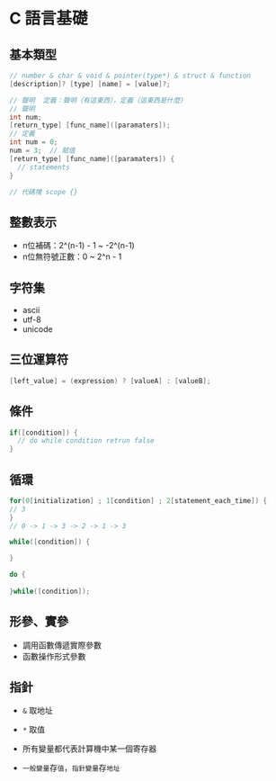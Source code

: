 # C 語言基礎

## 基本類型
```c
// number & char & void & pointer(type*) & struct & function
[description]? [type] [name] = [value]?;

// 聲明  定義：聲明（有這東西），定義（這東西是什麼）
// 聲明
int num;
[return_type] [func_name]([paramaters]);
// 定義
int num = 0;
num = 3;  // 賦值
[return_type] [func_name]([paramaters]) {
  // statements
}

// 代碼塊 scope {}
```

## 整數表示
- n位補碼：2^(n-1) - 1 ~ -2^(n-1)
- n位無符號正數：0 ~ 2^n - 1

## 字符集
- ascii
- utf-8
- unicode

## 三位運算符
```c
[left_value] = (expression) ? [valueA] : [valueB];
```

## 條件
```c
if([condition]) {
  // do while condition retrun false
}
```

## 循環
```c
for(0[initialization] ; 1[condition] ; 2[statement_each_time]) {
// 3
}
// 0 -> 1 -> 3 -> 2 -> 1 -> 3

while([condition]) {

}

do {
  
}while([condition]);
```

## 形參、實參
- 調用函數傳遞實際參數
- 函數操作形式參數

## 指針
- `&` 取地址
- `*` 取值

- 所有變量都代表計算機中某一個寄存器
- `一般變量`存`值`，`指針變量`存`地址`